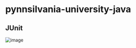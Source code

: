 ﻿# pynnsilvania-university-java

## JUnit
![image](https://github.com/user-attachments/assets/f9d2e108-f793-4251-8872-b6a29fa127c9)
